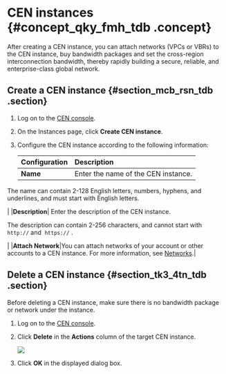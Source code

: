 # CEN instances {#concept_qky_fmh_tdb .concept}

After creating a CEN instance, you can attach networks \(VPCs or VBRs\) to the CEN instance, buy bandwidth packages and set the cross-region interconnection bandwidth, thereby rapidly building a secure, reliable, and enterprise-class global network.

## Create a CEN instance {#section_mcb_rsn_tdb .section}

1.  Log on to the [CEN console](http://cen.console.aliyun.com/).
2.  On the Instances page, click **Create CEN instance**.
3.  Configure the CEN instance according to the following information:

    |Configuration|Description|
    |:------------|:----------|
    |**Name**| Enter the name of the CEN instance.

 The name can contain 2-128 English letters, numbers, hyphens, and underlines, and must start with English letters.

 |
    |**Description**| Enter the description of the CEN instance.

 The description can contain 2-256 characters, and cannot start with `http://` and  `https://` .

 |
    |**Attach Network**|You can attach networks of your account or other accounts to a CEN instance. For more information, see [Networks](intl.en-US/UserGuide/Networks.md#).|


## Delete a CEN instance {#section_tk3_4tn_tdb .section}

Before deleting a CEN instance, make sure there is no bandwidth package or network under the instance.

1.  Log on to the [CEN console](http://cen.console.aliyun.com/).
2.  Click **Delete** in the **Actions** column of the target CEN instance.

    ![](http://static-aliyun-doc.oss-cn-hangzhou.aliyuncs.com/assets/img/3048/905_en-US.png)

3.  Click **OK** in the displayed dialog box.

